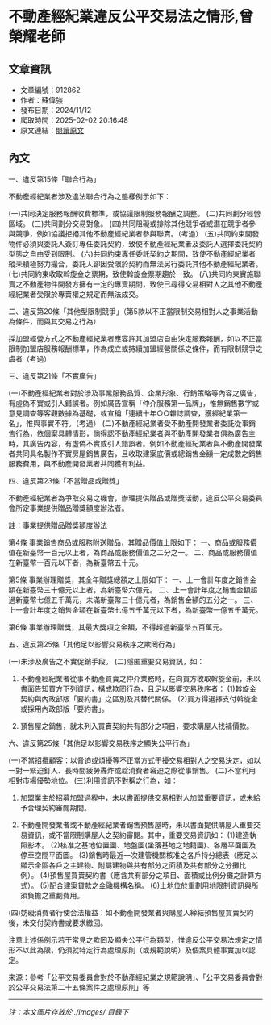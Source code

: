 # 不動產經紀業違反公平交易法之情形,曾榮耀老師

## 文章資訊
- 文章編號：912862
- 作者：蘇偉強
- 發布日期：2024/11/12
- 爬取時間：2025-02-02 20:16:48
- 原文連結：[閱讀原文](https://real-estate.get.com.tw/Columns/detail.aspx?no=912862)

## 內文
一、違反第15條「聯合行為」

不動產經紀業者涉及違法聯合行為之態樣例示如下：

(一)共同決定服務報酬收費標準，或協議限制服務報酬之調整。 (二)共同劃分經營區域。 (三)共同劃分交易對象。 (四)共同阻礙或排除其他競爭者或潛在競爭者參與競爭，例如協議拒絕其他不動產經紀業者參與聯賣。（考過） (五)共同約束開發物件必須與委託人簽訂專任委託契約，致使不動產經紀業者及委託人選擇委託契約型態之自由受到限制。 (六)共同約束專任委託契約之期間，致使不動產經紀業者縱未積極努力撮合，委託人卻因受限於契約而無法另行委託其他不動產經紀業者。 (七)共同約束收取斡旋金之票期，致使斡旋金票期趨於一致。 (八)共同約束實施聯賣之不動產物件開發方擁有一定的專賣期間，致使已尋得交易相對人之其他不動產經紀業者受限於專賣權之規定而無法成交。

二、違反第20條「其他型限制競爭」（第5款以不正當限制交易相對人之事業活動為條件，而與其交易之行為）

採加盟經營方式之不動產經紀業者應容許其加盟店自由決定服務報酬，如以不正當限制加盟店服務報酬標準，作為成立或持續加盟經營關係之條件，而有限制競爭之虞者（考過）

三、違反第21條「不實廣告」

(一)不動產經紀業者對於涉及事業服務品質、企業形象、行銷策略等內容之廣告，有虛偽不實或引人錯誤者。例如廣告宣稱「仲介服務第一品牌」，惟無銷售數字或意見調查等客觀數據為基礎，或宣稱「連續十年○○雜誌調查，獲經紀業第一名」，惟與事實不符。（考過） (二)不動產經紀業者受不動產開發業者委託從事銷售行為，依個案具體情形，倘得認不動產經紀業者與不動產開發業者俱為廣告主時，其廣告內容，有虛偽不實或引人錯誤者。例如不動產經紀業者與不動產開發業者共同具名製作不實房屋銷售廣告，且收取建案底價或總銷售金額一定成數之銷售服務費用，與不動產開發業者共同獲有利益。

四、違反第23條「不當贈品或贈獎」

不動產經紀業者為爭取交易之機會，辦理提供贈品或贈獎活動，違反公平交易委員會所定事業提供贈品贈獎額度辦法者。

註：事業提供贈品贈獎額度辦法

第4條 事業銷售商品或服務附送贈品，其贈品價值上限如下： 一、商品或服務價值在新臺幣一百元以上者，為商品或服務價值之二分之一。 二、商品或服務價值在新臺幣一百元以下者，為新臺幣五十元。

第5條 事業辦理贈獎，其全年贈獎總額之上限如下： 一、上一會計年度之銷售金額在新臺幣三十億元以上者，為新臺幣六億元。 二、上一會計年度之銷售金額超過新臺幣七億五千萬元，未滿新臺幣三十億元者，為銷售金額的五分之一。 三、上一會計年度之銷售金額在新臺幣七億五千萬元以下者，為新臺幣一億五千萬元。

第6條 事業辦理贈獎，其最大獎項之金額，不得超過新臺幣五百萬元。

五、違反第25條「其他足以影響交易秩序之欺罔行為」

(一)未涉及廣告之不實促銷手段。 (二)隱匿重要交易資訊，如：

1. 不動產經紀業者從事不動產買賣之仲介業務時，在向買方收取斡旋金前，未以書面告知買方下列資訊，構成欺罔行為，且足以影響交易秩序者： (1)斡旋金契約與內政部版「要約書」之區別及其替代關係。 (2)買方得選擇支付斡旋金或採用內政部版「要約書」。

2. 預售屋之銷售，就未列入買賣契約共有部分之項目，要求購屋人找補價款。

六、違反第25條「其他足以影響交易秩序之顯失公平行為」

(一)不當招攬顧客：以脅迫或煩擾等不正當方式干擾交易相對人之交易決定，如以一對一緊迫釘人、長時間疲勞轟炸或趁消費者窘迫之際從事銷售。 (二)不當利用相對市場優勢地位。 (三)利用資訊不對稱之行為，如：

1. 加盟業主於招募加盟過程中，未以書面提供交易相對人加盟重要資訊，或未給予合理契約審閱期間。

2. 不動產開發業者或不動產經紀業者銷售預售屋時，未以書面提供購屋人重要交易資訊，或不當限制購屋人之契約審閱。其中，重要交易資訊如： (1)建造執照影本。 (2)核准之基地位置圖、地盤圖(坐落基地之地籍圖)、各層平面圖及停車空間平面圖。 (3)銷售時最近一次建管機關核准之各戶持分總表（應足以顯示全區各戶之主建物、附屬建物與共有部分之面積及共有部分之分攤比例）。 (4)預售屋買賣契約書（應含共有部分之項目、面積或比例分攤之計算方式）。 (5)配合建案貸款之金融機構名稱。 (6)土地位於重劃用地限制資訊與所須負擔之重劃費用。

(四)妨礙消費者行使合法權益：如不動產開發業者與購屋人締結預售屋買賣契約後，未交付契約書或要求繳回。

注意上述係例示若干常見之欺罔及顯失公平行為類型，惟違反公平交易法規定之情形不以此為限，仍須就特定行為處理原則（或規範說明）及個案具體事實加以認定。

來源：參考「公平交易委員會對於不動產經紀業之規範說明」、「公平交易委員會對於公平交易法第二十五條案件之處理原則」等

---
*注：本文圖片存放於 ./images/ 目錄下*
